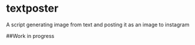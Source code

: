 # textposter
A script generating image from text and posting it as an image to instagram


##Work in progress

